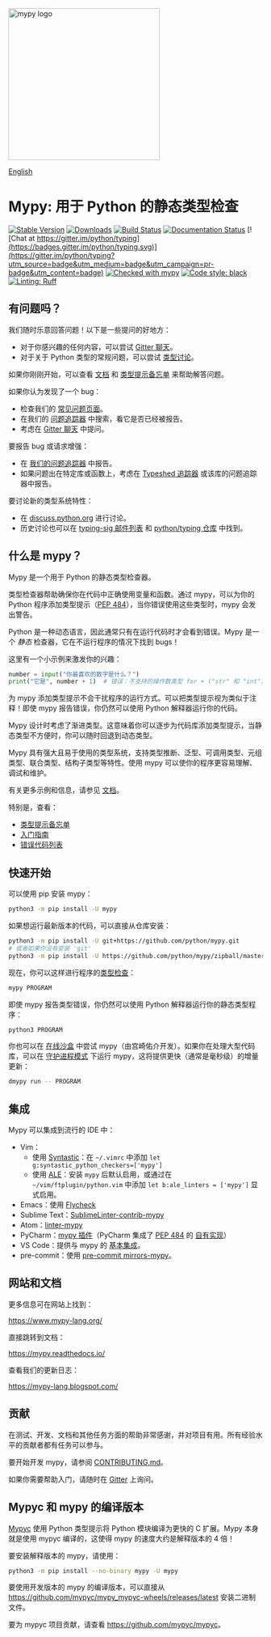 <img src="docs/source/mypy_light.svg" alt="mypy logo" width="300px"/>

[English](https://github.com/python/mypy)

Mypy: 用于 Python 的静态类型检查
=======================================

[![Stable Version](https://img.shields.io/pypi/v/mypy?color=blue)](https://pypi.org/project/mypy/)
[![Downloads](https://img.shields.io/pypi/dm/mypy)](https://pypistats.org/packages/mypy)
[![Build Status](https://github.com/python/mypy/actions/workflows/test.yml/badge.svg)](https://github.com/python/mypy/actions)
[![Documentation Status](https://readthedocs.org/projects/mypy/badge/?version=latest)](https://mypy.readthedocs.io/en/latest/?badge=latest)
[![Chat at https://gitter.im/python/typing](https://badges.gitter.im/python/typing.svg)](https://gitter.im/python/typing?utm_source=badge&utm_medium=badge&utm_campaign=pr-badge&utm_content=badge)
[![Checked with mypy](https://www.mypy-lang.org/static/mypy_badge.svg)](https://mypy-lang.org/)
[![Code style: black](https://img.shields.io/badge/code%20style-black-000000.svg)](https://github.com/psf/black)
[![Linting: Ruff](https://img.shields.io/endpoint?url=https://raw.githubusercontent.com/charliermarsh/ruff/main/assets/badge/v2.json)](https://github.com/astral-sh/ruff)

有问题吗？
---------------

我们随时乐意回答问题！以下是一些提问的好地方：

- 对于你感兴趣的任何内容，可以尝试 [Gitter 聊天](https://gitter.im/python/typing)。
- 对于关于 Python 类型的常规问题，可以尝试 [类型讨论](https://github.com/python/typing/discussions)。

如果你刚刚开始，可以查看 [文档](https://mypy.readthedocs.io/en/stable/index.html) 和 [类型提示备忘单](https://mypy.readthedocs.io/en/stable/cheat_sheet_py3.html) 来帮助解答问题。

如果你认为发现了一个 bug：

- 检查我们的 [常见问题页面](https://mypy.readthedocs.io/en/stable/common_issues.html)。
- 在我们的 [问题追踪器](https://github.com/python/mypy/issues) 中搜索，看它是否已经被报告。
- 考虑在 [Gitter 聊天](https://gitter.im/python/typing) 中提问。

要报告 bug 或请求增强：

- 在 [我们的问题追踪器](https://github.com/python/mypy/issues) 中报告。
- 如果问题出在特定库或函数上，考虑在 [Typeshed 追踪器](https://github.com/python/typeshed/issues) 或该库的问题追踪器中报告。

要讨论新的类型系统特性：

- 在 [discuss.python.org](https://discuss.python.org/c/typing/32) 进行讨论。
- 历史讨论也可以在 [typing-sig 邮件列表](https://mail.python.org/archives/list/typing-sig@python.org/) 和 [python/typing 仓库](https://github.com/python/typing/issues) 中找到。

什么是 mypy？
-------------

Mypy 是一个用于 Python 的静态类型检查器。

类型检查器帮助确保你在代码中正确使用变量和函数。通过 mypy，可以为你的 Python 程序添加类型提示（[PEP 484](https://www.python.org/dev/peps/pep-0484/)），当你错误使用这些类型时，mypy 会发出警告。

Python 是一种动态语言，因此通常只有在运行代码时才会看到错误。Mypy 是一个 *静态* 检查器，它在不运行程序的情况下找到 bugs！

这里有一个小示例来激发你的兴趣：

```python
number = input("你最喜欢的数字是什么？")
print("它是", number + 1)  # 错误：不支持的操作数类型 for + ("str" 和 "int")
```

为 mypy 添加类型提示不会干扰程序的运行方式。可以把类型提示视为类似于注释！即使 mypy 报告错误，你仍然可以使用 Python 解释器运行你的代码。

Mypy 设计时考虑了渐进类型。这意味着你可以逐步为代码库添加类型提示，当静态类型不方便时，你可以随时回退到动态类型。

Mypy 具有强大且易于使用的类型系统，支持类型推断、泛型、可调用类型、元组类型、联合类型、结构子类型等特性。使用 mypy 可以使你的程序更容易理解、调试和维护。

有关更多示例和信息，请参见 [文档](https://mypy.readthedocs.io/en/stable/index.html)。

特别是，查看：

- [类型提示备忘单](https://mypy.readthedocs.io/en/stable/cheat_sheet_py3.html)
- [入门指南](https://mypy.readthedocs.io/en/stable/getting_started.html)
- [错误代码列表](https://mypy.readthedocs.io/en/stable/error_code_list.html)

快速开始
-----------

可以使用 pip 安装 mypy：

```bash
python3 -m pip install -U mypy
```

如果想运行最新版本的代码，可以直接从仓库安装：

```bash
python3 -m pip install -U git+https://github.com/python/mypy.git
# 或者如果你没有安装 'git'
python3 -m pip install -U https://github.com/python/mypy/zipball/master
```

现在，你可以这样进行程序的[类型检查]：

```bash
mypy PROGRAM
```

即使 mypy 报告类型错误，你仍然可以使用 Python 解释器运行你的静态类型程序：

```bash
python3 PROGRAM
```

你也可以在 [在线沙盒](https://mypy-play.net/) 中尝试 mypy（由宫崎佑介开发）。如果你在处理大型代码库，可以在 [守护进程模式] 下运行 mypy，这将提供更快（通常是毫秒级）的增量更新：

```bash
dmypy run -- PROGRAM
```

[类型检查]: https://mypy.readthedocs.io/en/latest/getting_started.html#function-signatures-and-dynamic-vs-static-typing  
[守护进程模式]: https://mypy.readthedocs.io/en/stable/mypy_daemon.html

[statically typed parts]: https://mypy.readthedocs.io/en/latest/getting_started.html#function-signatures-and-dynamic-vs-static-typing
[daemon mode]: https://mypy.readthedocs.io/en/stable/mypy_daemon.html

集成
------------

Mypy 可以集成到流行的 IDE 中：

- Vim：
  - 使用 [Syntastic](https://github.com/vim-syntastic/syntastic)：在 `~/.vimrc` 中添加
    `let g:syntastic_python_checkers=['mypy']`
  - 使用 [ALE](https://github.com/dense-analysis/ale)：安装 `mypy` 后默认启用，或通过在 `~/vim/ftplugin/python.vim` 中添加 `let b:ale_linters = ['mypy']` 显式启用。
- Emacs：使用 [Flycheck](https://github.com/flycheck/)
- Sublime Text：[SublimeLinter-contrib-mypy](https://github.com/fredcallaway/SublimeLinter-contrib-mypy)
- Atom：[linter-mypy](https://atom.io/packages/linter-mypy)
- PyCharm：[mypy 插件](https://github.com/dropbox/mypy-PyCharm-plugin)（PyCharm 集成了 [PEP 484](https://peps.python.org/pep-0484/) 的 [自有实现](https://www.jetbrains.com/help/pycharm/type-hinting-in-product.html)）
- VS Code：提供与 mypy 的 [基本集成](https://code.visualstudio.com/docs/python/linting#_mypy)。
- pre-commit：使用 [pre-commit mirrors-mypy](https://github.com/pre-commit/mirrors-mypy)。

网站和文档
--------------------------

更多信息可在网站上找到：

  <https://www.mypy-lang.org/>

直接跳转到文档：

  <https://mypy.readthedocs.io/>

查看我们的更新日志：

  <https://mypy-lang.blogspot.com/>

贡献
------------

在测试、开发、文档和其他任务方面的帮助非常感谢，并对项目有用。所有经验水平的贡献者都有任务可以参与。

要开始开发 mypy，请参阅 [CONTRIBUTING.md](CONTRIBUTING.md)。

如果你需要帮助入门，请随时在 [Gitter](https://gitter.im/python/typing) 上询问。

Mypyc 和 mypy 的编译版本
----------------------------------

[Mypyc](https://github.com/mypyc/mypyc) 使用 Python 类型提示将 Python 模块编译为更快的 C 扩展。Mypy 本身就是使用 mypyc 编译的，这使得 mypy 的速度大约是解释版本的 4 倍！

要安装解释版本的 mypy，请使用：

```bash
python3 -m pip install --no-binary mypy -U mypy
```

要使用开发版本的 mypy 的编译版本，可以直接从 <https://github.com/mypyc/mypy_mypyc-wheels/releases/latest> 安装二进制文件。

要为 mypyc 项目贡献，请查看 <https://github.com/mypyc/mypyc>。

